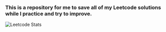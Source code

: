 ### This is a repository for me to save all of my Leetcode solutions while I practice and try to improve.

![Leetcode Stats](https://leetcard.jacoblin.cool/jfinley6)
